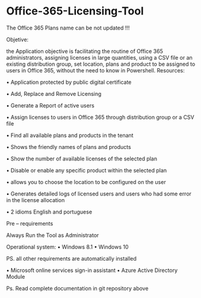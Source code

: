 # Office-365-Licensing-Tool

The Office 365 Plans name can be not updated !!!


Objetive:

the Application objective is facilitating the routine of Office 365 administrators, assigning licenses in large quantities, using a CSV file or an existing distribution group, set location, plans and product to be assigned to users in Office 365, without the need to know in Powershell.
Resources:

•	Application protected by public digital certificate

•	Add, Replace and Remove Licensing

•	Generate a Report of active users 

•	Assign licenses to users in Office 365 through distribution group or a CSV file 

•	Find all available plans and products in the tenant 

•	Shows the friendly names of plans and products 

•	Show the number of available licenses of the selected plan 

•	Disable or enable any specific product within the selected plan 

•	allows you to choose the location to be configured on the user 

•	Generates detailed logs of licensed users and users who had some error in the license allocation 

•	2 idioms English and portuguese 

Pre – requirements

Always Run the Tool as Administrator

Operational system:
•	Windows 8.1 
•	Windows 10 

PS. all other requirements are automatically installed

•	Microsoft online services sign-in assistant 
•	Azure Active Directory Module 

Ps. Read  complete documentation in git repository above
